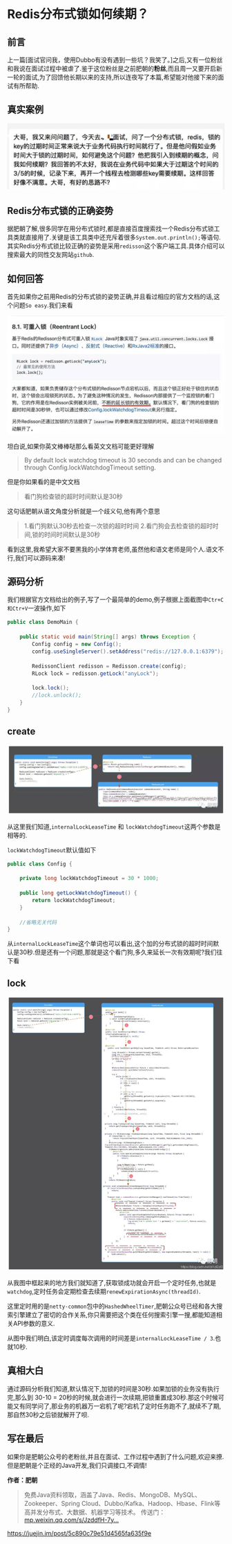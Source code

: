 # Redis分布式锁如何续期？

## 前言

上一篇[面试官问我，使用Dubbo有没有遇到一些坑？我笑了。]之后,又有一位粉丝和我说在面试过程中被虐了.鉴于这位粉丝是之前肥朝的**粉丝**,而且周一又要开启新一轮的面试,为了回馈他长期以来的支持,所以连夜写了本篇,希望能对他接下来的面试有所帮助.

## 真实案例

![img](image-201908141339/1697757a11be4813.jpeg)

## Redis分布式锁的正确姿势

据肥朝了解,很多同学在用分布式锁时,都是直接百度搜索找一个Redis分布式锁工具类就直接用了.关键是该工具类中还充斥着很多`System.out.println();`等语句.其实Redis分布式锁比较正确的姿势是采用`redisson`这个客户端工具.具体介绍可以搜索最大的同性交友网站`github`.

## 如何回答

首先如果你之前用Redis的分布式锁的姿势正确,并且看过相应的官方文档的话,这个问题`So easy`.我们来看

![img](image-201908141339/1697757a11c71eb4.jpeg)

坦白说,如果你英文棒棒哒那么看英文文档可能更好理解

> By default lock watchdog timeout is 30 seconds and can be changed through Config.lockWatchdogTimeout setting.

但是你如果看的是中文文档

> 看门狗检查锁的超时时间默认是30秒

这句话肥朝从语文角度分析就是一个歧义句,他有两个意思

> 1.看门狗默认30秒去检查一次锁的超时时间
> 2.看门狗会去检查锁的超时时间,锁的时间时间默认是30秒

看到这里,我希望大家不要黑我的小学体育老师,虽然他和语文老师是同个人.语文不行,我们可以源码来凑!

## 源码分析

我们根据官方文档给出的例子,写了一个最简单的demo,例子根据上面截图中`Ctr+C和Ctr+V`一波操作,如下

```java
public class DemoMain {

    public static void main(String[] args) throws Exception {
        Config config = new Config();
        config.useSingleServer().setAddress("redis://127.0.0.1:6379");

        RedissonClient redisson = Redisson.create(config);
        RLock lock = redisson.getLock("anyLock");

        lock.lock();
        //lock.unlock();
    }
} 
```





## create

![img](image-201908141339/1697757a1232ef61.jpeg)

从这里我们知道,`internalLockLeaseTime` 和 `lockWatchdogTimeout`这两个参数是相等的.

`lockWatchdogTimeout`默认值如下

```java
public class Config {

    private long lockWatchdogTimeout = 30 * 1000;

    public long getLockWatchdogTimeout() {
        return lockWatchdogTimeout;
    }

    //省略无关代码
} 
```

从`internalLockLeaseTime`这个单词也可以看出,这个加的分布式锁的超时时间默认是30秒.但是还有一个问题,那就是这个看门狗,多久来延长一次有效期呢?我们往下看

## lock

![img](image-201908141339/watermark,type_ZmFuZ3poZW5naGVpdGk,shadow_10,text_aHR0cHM6Ly9ibG9nLmNzZG4ubmV0L3psMXpsMnpsMw==,size_16,color_FFFFFF,t_70.jpeg)

从我图中框起来的地方我们就知道了,获取锁成功就会开启一个定时任务,也就是`watchdog`,定时任务会定期检查去续期`renewExpirationAsync(threadId)`.

这里定时用的是`netty-common`包中的`HashedWheelTimer`,肥朝公众号已经和各大搜索引擎建立了密切的合作关系,你只需要把这个类在任何搜索引擎一搜,都能知道相关API参数的意义.

从图中我们明白,该定时调度每次调用的时间差是`internalLockLeaseTime / 3`.也就10秒.

## 真相大白

通过源码分析我们知道,默认情况下,加锁的时间是30秒.如果加锁的业务没有执行完,那么到 30-10 = 20秒的时候,就会进行一次续期,把锁重置成30秒.那这个时候可能又有同学问了,那业务的机器万一宕机了呢?宕机了定时任务跑不了,就续不了期,那自然30秒之后锁就解开了呗.

## 写在最后

如果你是肥朝公众号的老粉丝,并且在面试、工作过程中遇到了什么问题,欢迎来撩.但是肥朝是个正经的Java开发,我们只调接口,不调情!

**作者：肥朝**

> 免费Java资料领取，涵盖了Java、Redis、MongoDB、MySQL、Zookeeper、Spring Cloud、Dubbo/Kafka、Hadoop、Hbase、Flink等高并发分布式、大数据、机器学习等技术。
> 传送门： [mp.weixin.qq.com/s/JzddfH-7y…](https://link.juejin.im/?target=http%3A%2F%2Flink.zhihu.com%2F%3Ftarget%3Dhttps%253A%2F%2Fmp.weixin.qq.com%2Fs%2FJzddfH-7yNudmkjT0IRL8Q)







<https://juejin.im/post/5c890c79e51d4565fa635f9e>